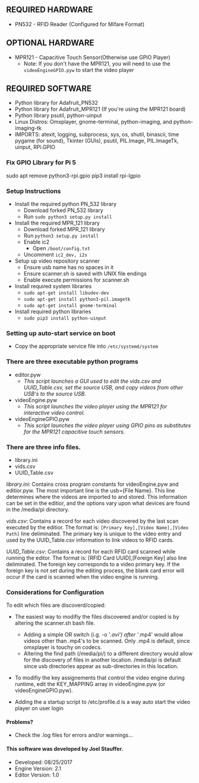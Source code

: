 
## REQUIRED HARDWARE

- PN532 - RFID Reader (Configured for Mifare Format)

## OPTIONAL HARDWARE

- MPR121 - Capacitive Touch Sensor(Otherwise use GPIO Player)
   - Note: If you don't have the MPR121, you will need to use the `videoEngineGPIO.pyw` to start the video player

## REQUIRED SOFTWARE
- Python library for Adafruit_PN532
- Python library for Adafruit_MPR121 (If you're using the MPR121 board)
- Python library psutil, python-uinput
- Linux Distros: Omxplayer, gnome-terminal, python-imaging, and python-imaging-tk
- IMPORTS: atexit, logging, subprocess, sys, os, shutil, binascii, time
 pygame (for sound), Tkinter (GUIs), psutil, PIL.Image, PIL.ImageTk,
 uinput, RPi.GPIO

### Fix GPIO Library for Pi 5
sudo apt remove python3-rpi.gpio
pip3 install rpi-lgpio

### Setup Instructions
 - Install the required python PN_532 library
     - Download forked PN_532 library
     - Run `sudo python3 setup.py install`
 - Install the required MPR_121 library
     - Download forked MPR_121 library
     - Run `python3 setup.py install`
     - Enable ic2
     	- Open `/boot/config.txt`
	- Uncomment `ic2_dev, i2s`
 - Setup up video repository scanner
     - Ensure usb name has no spaces in it
     - Ensure scanner.sh is saved with UNIX file endings
     - Enable execute permissions for scanner.sh 
 - Install required system libraries
     - `sudo apt-get install libudev-dev`
     - `sudo apt-get install python3-pil.imagetk`
     - `sudo apt-get install gnome-terminal`
 - Install required python libraries
     - `sudo pip3 install python-uinput`

### Setting up auto-start service on boot

 - Copy the appropriate service file into `/etc/systemd/system`

### There are three executable python programs

 - editor.pyw
    - *This script launches a GUI used to edit the vids.csv and UUID_Table.csv, set the source USB, and copy videos from other USB's to the source USB.*
 - videoEngine.pyw
    - *This script launches the video player using the MPR121 for interactive video control.*
 - videoEngineGPIO.pyw
    - *This script launches the video player using GPIO pins as substitutes for the MPR121 capacitive touch sensors.*

### There are three info files.

 - library.ini
 - vids.csv
 - UUID_Table.csv

*library.ini*: Contains cross program constants for videoEngine.pyw and
editior.pyw. The most important line is the usb={File Name}. This line
determines where the videos are imported to and stored. This information
can be set in the editior, and the options vary upon what devices are 
found in the /media/pi directory.

*vids.csv*: Contains a record for each video discovered by the last scan
executed by the editior. The format is: 
   `[Primary Key],[Video Name],[Video Path]`
line deliminated. The primary key is unique to the video entry and used
by the UUID_Table.csv information to link videos to RFID cards.

*UUID_Table.csv*: Contains a record for each RFID card scanned while 
running the editor. The format is:
   [RFID Card UUID],[Foreign Key]
also line deliminated. The foreign key corresponds to a video primary
key. If the foreign key is not set during the editing process, the
blank card error will occur if the card is scanned when the video 
engine is running.

### Considerations for Configuration
To edit which files are discoverd/copied:

 - The easiest way to modifiy the files discovered and/or copied is by
    altering the scanner.sh bash file.
    - Adding a simple OR switch (i.g. -o '*.avi') after '*.mp4' would
       allow videos other than .mp4's to be scanned. Only .mp4 is 
       default, since omxplayer is touchy on codecs.
    - Altering the find path (/media/pi/) to a different directory would
       allow for the discovery of files in another location. /media/pi is default
       since usb directories appear as sub-directories in this location.

 - To modifiy the key assignements that control the video engine during
    runtime, edit the KEY_MAPPING array in videoEngine.pyw (or videoEngineGPIO.pyw).

 - Adding the a startup script  to /etc/profile.d is a way
	auto start the video player on user login

#### Problems?
- Check the .log files for errors and/or warnings...

#### This software was developed by Joel Stauffer.
- Developed: 08/25/2017
- Engine Version: 2.1
- Editor Version: 1.0
